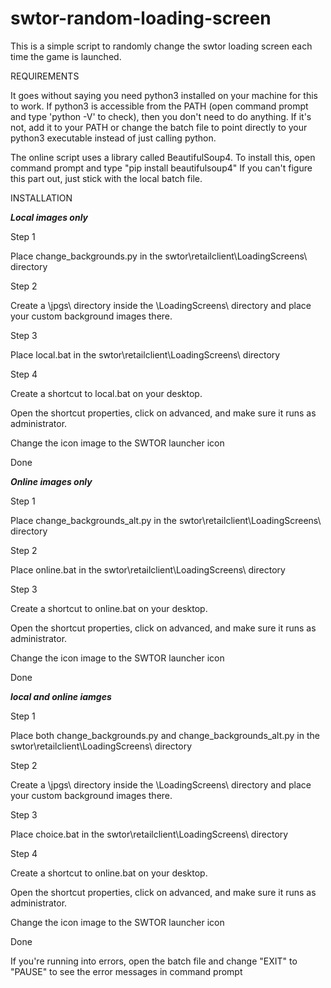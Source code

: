 # swtor-random-loading-screen

This is a simple script to randomly change the swtor loading screen each time the game is launched.

REQUIREMENTS

It goes without saying you need python3 installed on your machine for this to work. If python3 is accessible from the PATH (open command prompt and type 'python -V' to check), then you don't need to do anything. If it's not, add it to your PATH or change the batch file to point directly to your python3 executable instead of just calling python.

The online script uses a library called BeautifulSoup4. To install this, open command prompt and type "pip install beautifulsoup4" If you can't figure this part out, just stick with the local batch file. 

INSTALLATION

***Local images only***

Step 1

Place change_backgrounds.py in the swtor\retailclient\LoadingScreens\ directory

Step 2

Create a \jpgs\ directory inside the \LoadingScreens\ directory and place your custom background images there.

Step 3

Place local.bat in the swtor\retailclient\LoadingScreens\ directory

Step 4

Create a shortcut to local.bat on your desktop. 

Open the shortcut properties, click on advanced, and make sure it runs as administrator. 

Change the icon image to the SWTOR launcher icon

Done


***Online images only***

Step 1

Place change_backgrounds_alt.py in the swtor\retailclient\LoadingScreens\ directory

Step 2

Place online.bat in the swtor\retailclient\LoadingScreens\ directory

Step 3

Create a shortcut to online.bat on your desktop. 

Open the shortcut properties, click on advanced, and make sure it runs as administrator. 

Change the icon image to the SWTOR launcher icon

Done


***local and online iamges***

Step 1

Place both change_backgrounds.py and change_backgrounds_alt.py in the swtor\retailclient\LoadingScreens\ directory

Step 2

Create a \jpgs\ directory inside the \LoadingScreens\ directory and place your custom background images there.

Step 3

Place choice.bat in the swtor\retailclient\LoadingScreens\ directory

Step 4

Create a shortcut to online.bat on your desktop. 

Open the shortcut properties, click on advanced, and make sure it runs as administrator. 

Change the icon image to the SWTOR launcher icon

Done




If you're running into errors, open the batch file and change "EXIT" to "PAUSE" to see the error messages in command prompt



